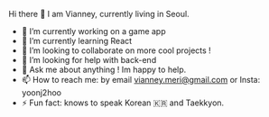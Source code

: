 Hi there 👋 I am Vianney, currently living in Seoul.

- 🔭 I’m currently working on a game app
- 🌱 I’m currently learning React
- 👯 I’m looking to collaborate on more cool projects !
- 🤔 I’m looking for help with back-end
- 💬 Ask me about anything ! Im happy to help.
- 📫 How to reach me: by email vianney.meri@gmail.com or Insta: yoonj2hoo
- ⚡ Fun fact: knows to speak Korean 🇰🇷 and Taekkyon.
